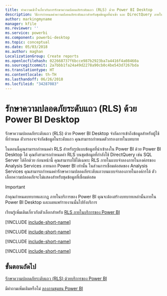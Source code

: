 ```yaml
---
title: ทำความเข้าใจเกี่ยวกับการรักษาความปลอดภัยระดับแถว (RLS) ด้วย Power BI Desktop
description: วิธีการกำหนดค่าความปลอดภัยระดับแถวสำหรับชุดข้อมูลที่นำเข้า และ DirectQuery ภายใน Power BI Desktop
author: markingmyname
manager: kfile
ms.reviewer: ''
ms.service: powerbi
ms.component: powerbi-desktop
ms.topic: conceptual
ms.date: 05/03/2018
ms.author: maghan
LocalizationGroup: Create reports
ms.openlocfilehash: 022668737f6bcce987b2923ba7a4416f4a08460a
ms.sourcegitcommit: 2a7bbb1fa24a49d2278a90cb0c4be543d7267bda
ms.translationtype: HT
ms.contentlocale: th-TH
ms.lasthandoff: 06/26/2018
ms.locfileid: "34287083"
---
```

# <a name="row-level-security-rls-with-power-bi-desktop"></a>รักษาความปลอดภัยระดับแถว (RLS) ด้วย Power BI Desktop
รักษาความปลอดภัยระดับแถว (RLS) ด้วย Power BI Desktop จำกัดการเข้าถึงข้อมูลสำหรับผู้ใช้ที่กำหนด ตัวกรองจะจำกัดข้อมูลในระดับแถว คุณสามารถกำหนดตัวกรองภายในบทบาท

ในตอนนี้คุณสามารถกำหนดค่า RLS สำหรับรูปแบบข้อมูลที่นำเข้าลงใน Power BI ด้วย Power BI Desktop ได้ คุณยังสามารถกำหนดค่า RLS บนชุดข้อมูลที่กำลังใช้ DirectQuery เช่น SQL Server ได้อีกด้วย ก่อนหน้านี้ คุณสามารถใช้ได้เฉพาะ RLS ภายในแบบจำลองภายในองค์กรของ Analysis Services ภายนอก Power BI เท่านั้น ในส่วนการเชื่อมต่อสดของ Analysis Services คุณสามารถกำหนดค่ารักษาความปลอดภัยระดับแถวบนแบบจำลองภายในองค์กรได้ ตัวเลือกความปลอดภัยจะไม่แสดงสำหรับชุดข้อมูลที่เชื่อมต่อสด

> [!IMPORTANT]
> ถ้าคุณกำหนดบทบาทและกฎ ภายในบริการของ Power BI คุณจะต้องสร้างบทบาทเหล่านั้นภายใน Power BI Desktop และเผยแพร่รายงานนั้นไปยังบริการ
> 
> 

เรียนรู้เพิ่มเติมเกี่ยวกับตัวเลือกสำหรับ [RLS ภายในบริการของ Power BI](service-admin-rls.md)

[!INCLUDE [include-short-name](./includes/rls-desktop-define-roles.md)]

[!INCLUDE [include-short-name](./includes/rls-desktop-view-as-roles.md)]

[!INCLUDE [include-short-name](./includes/rls-limitations.md)]

[!INCLUDE [include-short-name](./includes/rls-faq.md)]

## <a name="next-steps"></a>ขั้นตอนถัดไป
[รักษาความปลอดภัยระดับแถว (RLS) ด้วยบริการของ Power BI](service-admin-rls.md)  

มีคำถามเพิ่มเติมหรือไม่ [ลองถามชุมชน Power BI](http://community.powerbi.com/)

